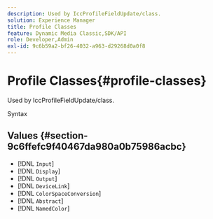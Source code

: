 ```yaml
---
description: Used by IccProfileFieldUpdate/class.
solution: Experience Manager
title: Profile Classes
feature: Dynamic Media Classic,SDK/API
role: Developer,Admin
exl-id: 9c6b59a2-bf26-4032-a963-d29268d0a0f8
---
```

# Profile Classes{#profile-classes}

Used by IccProfileFieldUpdate/class.

 Syntax 

## Values {#section-9c6ffefc9f40467da980a0b75986acbc}

* [!DNL `Input`] 
* [!DNL `Display`] 
* [!DNL `Output`] 
* [!DNL `DeviceLink`] 
* [!DNL `ColorSpaceConversion`] 
* [!DNL `Abstract`] 
* [!DNL `NamedColor`]
